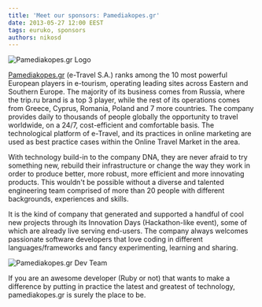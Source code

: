 ```yaml
---
title: 'Meet our sponsors: Pamediakopes.gr'
date: 2013-05-27 12:00 EEST
tags: euruko, sponsors
authors: nikosd
---
```


![Pamediakopes.gr Logo](/images/sponsors/pamediakopes_200x100.png "Pamediakopes.gr")

[Pamediakopes.gr](http://www.pamediakopes.gr/?utm_source=euruko&utm_medium=blog&utm_campaign=selene) (e-Travel S.A.) ranks among the 10 most powerful European players in e-tourism, operating leading sites across Eastern and Southern Europe. The majority of its business comes from Russia, where the trip.ru brand is a top 3 player, while the rest of its operations comes from Greece, Cyprus, Romania, Poland and 7 more countries. The company provides daily to thousands of people globally the opportunity to travel worldwide, on a 24/7, cost-efficient and comfortable basis. The technological platform of e-Travel, and its practices in online marketing are used as best practice cases within the Online Travel Market in the area.

With technology build-in to the company DNA, they are never afraid to try something new, rebuild their infrastructure or change the way they work in order to produce better, more robust, more efficient and more innovating products. This wouldn't be possible without a diverse and talented engineering team comprised of more than 20 people with different backgrounds, experiences and skills.

It is the kind of company that generated and supported a handful of cool new projects through its Innovation Days (Hackathon-like event), some of which are already live serving end-users.
The company always welcomes passionate software developers that love coding in different languages/frameworks and fancy experimenting, learning and sharing.

![Pamediakopes.gr Dev Team](/images/sponsors/PANO_20130201_164152_Fotor.jpg "Foo")

If you are an awesome developer (Ruby or not) that wants to make a difference by putting in practice the latest and greatest of technology, pamediakopes.gr is surely the place to be.